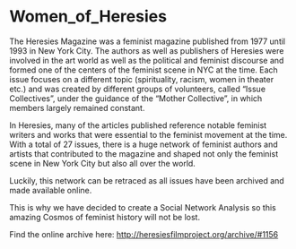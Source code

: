 # Women_of_Heresies
The Heresies Magazine was a feminist magazine published from 1977 until 1993 in New York City. 
The authors as well as publishers of Heresies were involved in the art world as well as the political and feminist discourse and formed one of the centers of the feminist scene in NYC at the time. 
Each issue focuses on a different topic (spirituality, racism, women in theater etc.) and was created by  different groups of volunteers, called “Issue Collectives”, under the guidance of the “Mother Collective”, in which members largely remained constant. 

In Heresies, many of the articles published reference notable feminist writers and works that were essential to the feminist movement at the time.
With a total of 27 issues, there is a huge network of feminist authors and artists that contributed to the magazine and shaped not only the feminist scene in New York City but also all over the world.  

Luckily, this network can be retraced as all issues have been archived and made available online.

This is why we have decided to create a Social Network Analysis so this amazing Cosmos of feminist history will not be lost. 

Find the online archive here: http://heresiesfilmproject.org/archive/#1156 
